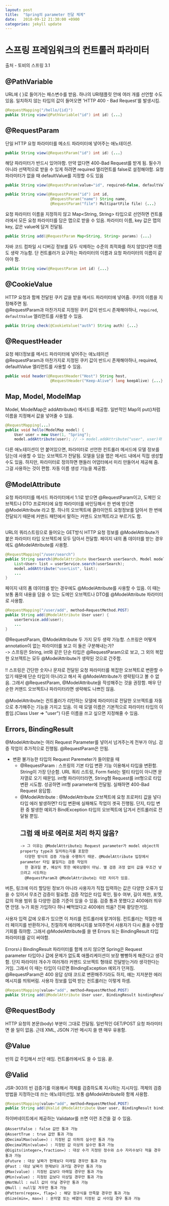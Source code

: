 ```yaml
---
layout: post
title:  "Spring의 parameter 전달 체계"
date:   2018-09-12 21:30:00 +0900
categories: jekyll update
---
```


# 스프링 프레임워크의 컨트롤러 파라미터
출처 - 토비의 스프링 3.1

## @PathVariable
URL에 { }로 들어가는 패스변수를 받음. 하나의 URI템플릿 안에 여러 개를 선언할 수도 있음.
일치하지 않는 타입의 값이 들어오면 'HTTP 400 - Bad Request'를 발생시킴.
```java
@RequestMapping("/hello/{id}")
public String view(@PathVariable("id") int id) {...}
```

## @RequestParam
단일 HTTP 요청 파라미터를 메소드 파라미터에 넣어주는 애노테이션.
```java
public String view(@RequestParam("id") int id) {...}
```
해당 파라미터가 반드시 있어야함. 만약 없다면 400-Bad Request를 받게 됨. 필수가 아니라 선택적으로 받을 수 있게 하려면
required 엘리먼트를 false로 설정해야함. 요청 파라미터가 없을 때 defaultValue를 지정할 수도 있음
```java
public String view(@RequestParam(value="id", required=false, defaultValue="50") int id) {...}
```
```java
public String view(@RequestParam("id") int id, 
                    @RequestParam("name") String name, 
                    @RequestParam("file") MultipartFile file) {...}
```
요청 파라미터 이름을 지정하지 않고 Map<String, String> 타입으로 선언하면 컨트롤러에서 모든 요청 파라미터를 담은 맵으로 받을 수 있음.
파라미터 이름, key 값은 맵의 key, 값은 value에 담겨 전달됨. 
```java
public String add(@RequestParam Map<String, String> params) {...}
```
자바 코드 컴파일 시 디버깅 정보를 모두 삭제하는 수준의 최적화를 하지 않았다면 이름도 생략 가능함. 단 컨트롤러가 요구하는 파라미터의 이름과 
요청 파라미터의 이름이 같아야 함.
```java
public String view(@RequestParam int id) {...}
```

## @CookieValue
HTTP 요청과 함께 전달된 쿠키 값을 받을 메서드 파라미터에 넣어줌. 쿠키의 이름을 지정해주면 됨.<br/>
@RequestParam과 마찬가지로 지정된 쿠키 값이 반드시 존재해야하나, `required`, `defaultValue`	엘리먼트를 사용할 수 있음.
```java
public String check(@CookieValue("auth") String auth) {...}
```


## @RequestHeader
요청 헤더정보를 메서드 파라미터에 넣어주는 애노테이션<br/>
@RequestParam과 마찬가지로 지정된 쿠키 값이 반드시 존재해야하나, required, defaultValue 엘리먼트를 사용할 수 있음.
```java
public void header(@RequestHeader("Host") String host, 
                    @RequestHeader("Keep-Alive") long keepAlive) {...}
```

## Map, Model, ModelMap
Model, ModelMap은 addAttribute() 메서드를 제공함. 일반적인 Map의 put()처럼 이름을 지정해서 값을 넣어줄 수 있음.
```java
@RequestMapping(...)
public void hello(ModelMap model) {
	User user = new User(1, "Spring");
	model.addAttribute(user); // -> model.addAttribute("user", user)와 동일함.
```
다른 애노테이션이 안 붙어있으면, 파라미터로 선언한 컨트롤러 메서드에 모델 정보를 담는데 사용할 수 있는 오브젝트가 전달됨. 
모델을 담을 맵은 메서드 내에서 직접 생성할 수도 있음. 하지만, 파라미터로 정의하면 핸들러 어댑터에서 미리 만들어서 제공해 줌.
그걸 사용하는 것이 편함. 자동 이름 생성 기능을 제공함.


## @ModelAttribute
요청 파라미터를 메서드 파라미터에서 1:1로 받으면 @RequestParam이고, 도메인 오브젝트나 DTO 프로퍼티에 요청 파라미터를 바인딩해서 한 번에 받으면 @ModelAttribute 라고 함.
하나의 오브젝트에 클라이언트 요청정보를 담아서 한 번에 전달되기 때문에 커맨드 패턴에서 말하는 커맨드 오브젝트라고 부르기도 함.<br><br>

URL의 쿼리스트링으로 들어오는 GET방식 HTTP 요청 정보를 @ModelAttribute가 붙은 파라미터 타입 오브젝트에 모두 담아서 전달함. 페이지 내의 폼 데이터를 받는 경우에도 @ModelAttribute를 사용함.
```java
@RequestMapping("/user/search")
public String search(@ModelAttribute UserSearch userSearch, Model model) {
    List<User> list = userService.search(userSearch);
    model.addAttribute("userList", list);
    ...
}
```
페이지 내의 폼 데이터를 받는 경우에도 @ModelAttribute를 사용할 수 있음. 
이 때는 보통 폼의 내용을 담을 수 있는 도메인 오브젝트나 DTO를 @ModelAttribute 파라미터로 사용함.
```java
@RequestMapping("/user/add", method=RequestMethod.POST)
public String add(@ModelAttribute User user) {
    userService.add(user);
    ...
}
```
@RequestParam, @ModelAttribute 두 가지 모두 생략 가능함. 스프링은 어떻게 annotation이 없는 파라미터를 보고 이 둘은 구분해내는가?<br>
-> 스프링은 String, int와 같은 단순 타입은 @RequestParam으로 보고, 그 외의 복잡한 오브젝트는 모두 @ModelAttribute가 생략된 것으로 간주함.
<br><br>
!! 스프링은 간단한 숫자나 문자로 전달된 요청 파라미터를 복잡한 오브젝트로 변환할 수 있기 때문에 단순 타입이 아니라고 해서 꼭 @ModelAttribute가 생략됬다고 볼 수 없음. 
그래서 @RequestParam, @ModelAttribute을 작성해주는 것을 권장함. 매우 단순한 커맨드 오브젝트나 파라미터라면 생략해도 나쁘진 않음.
<br><br>
@ModelAttribute는 컨트롤러가 리턴하는 모델에 파라미터로 전달한 오브젝트를 자동으로 추가해주는 기능을 가지고 있음.
이 때 모델 이름은 기본적으로 파라미터 타입의 이름임.(Class User => "user") 다른 이름을 쓰고 싶으면 지정해줄 수 있음.

## Errors, BindingResult
@ModelAttribute는 여러 Request Parameter를 넣어서 넘겨주는게 전부가 아님. 검증 작업이 추가적으로 진행됨. @RequestParam은 안됨.
- 변환 불가능한 타입의 Request Paremeter가 들어왔을 때
    * @RequestParam : 스프링의 기본 타입 변환 기능 이용해서 타입을 변환함.
        String이 가장 단순함. URL 쿼리 스트링, Form field는 멀티 타입이 아니면 문자열로 오기 때문임.
        int형 파라미터라면, String형 Request를 int형으로 타입 변환 시도함. 성공하면 int형 parameter에 전달됨. 실패하면 400-Bad Request 응답함.
    * @ModelAttribute : @ModelAttribute 오브젝트에 요청 프로퍼티 값을 넣다 타입 에러 발생하면?
        타입 변환에 실패해도 작업이 곗곡 진행됨. 단지, 타입 변환 중 발생한 예외가 BindException 타입의 오브젝트에 답겨서 컨트롤러로 전달될 뿐임.
        ## 그럼 왜 바로 에러로 처리 하지 않음?
          -> 그 이유는 @ModelAttribute는 Request parameter가 model object의 property type과 일치하는지를 포함한 
            다양한 방식의 검증 기능을 수행하기 때문. @ModelAttribute 입장에서 parameter 타입 불일치는 검증 작업의
            한 결과일 뿐, 예상치 못한 예외상황이 아님. 별 검증 과정 없이 값을 무조건 넣으려고 시도하는 
            @RequestParam과 @ModelAttribute는 이런 차이가 있음.

버튼, 링크에 미리 할당된 정보가 아니라 사용자가 직접 입력하는 값은 다양한 오류가 있을 수 있어서 무조건 검증이 필요함.
검증 작업은 타입 확인, 필수 여부, 길이 제한, 포맷, 값의 허용 범위 등 다양한 검증 기준이 있을 수 있음.
검증 통과 못했다고 400에러 띄우면 안댐. 누가 회원 가입하다 하나 빼먹었다고 400에러 띄움? 진짜 황당한거임.
<br><br>
사용자 입력 값에 오류가 있으면 이 처리를 컨트롤러에 맡겨야됨. 
컨트롤러는 적절한 에러 페이지를 반환하거나, 친절하게 에러메시지를 보여주면서 사용자가 다시 폼을 수정할 기회를 줘야함.
그래서 @ModelAttribute를 쓸 땐 Errors 또는 BindingResult 타입 파라미터를 같이 써야함.
<br><br>
Errors나 BindingResult 파라미터를 함께 쓰지 않으면 Spring은 Request parameter 타입이나 값에 문제가 없도록 애플리케이션이 보장 빵빵하게 해준다고 생각함.
단지 파라미터 개수가 여러개라 커맨드 오브젝트 형태로 전달받는거라 생각한다는 거임. 그래서 이 때는 타입이 다르면 BIndingException 예외가 던져짐.
@RequestParam은 400 응답 상태 코드로 변환해주기라도 하지, 얘는 지저분한 에러 메시지를 띄워버림. 사용자 정보를 입력 받는 컨트롤러는 이렇게 하셈.
```java
@RequestMapping(value="add", method=RequestMethod.POST)
public String add(@ModelAttribute User user, BindingResult bindingResult) {...}
```

## @RequestBody
HTTP 요청의 본문(body) 부분이 그대로 전달됨. 일반적인 GET/POST 요청 파라미터면 쓸 일이 없음. 근데 XML, JSON 기반 메시지 쓸 땐 매우 유용함.

## @Value
빈의 값 주입해서 쓰던 애임. 컨트롤러에서도 쓸 수 있음. 끝.


## @Valid
JSR-303의 빈 검증기를 이용해서 객체를 검증하도록 지시하는 지시자임. 객체의 검증 방법을 지정하는데 쓰는 애노테이션임.
보통 @ModelAttribute와 함께 사용함.
```java
@RequestMapping(value="add", method=RequestMethod.POST)
public String add(@Valid @ModelAttribute User user, BindingResult bindingResult) {...}
```

하이버네이트에서 제공하는 Validator를 쓰면 이런 조건을 걸 수 있음.
```
@AssertFalse : false 값만 통과 가능
@AssertTrue : true 값만 통과 가능
@DecimalMax(value=) : 지정된 값 이하의 실수만 통과 가능
@DecimalMin(value=) : 지정된 값 이상의 실수만 통과 가능
@Digits(integer=,fraction=) : 대상 수가 지정된 정수와 소수 자리수보다 적을 경우 통과 가능
@Future : 대상 날짜가 현재보다 미래일 경우만 통과 가능
@Past : 대상 날짜가 현재보다 과거일 경우만 통과 가능
@Max(value) : 지정된 값보다 아래일 경우만 통과 가능
@Min(value) : 지정된 값보다 이상일 경우만 통과 가능
@NotNull : null 값이 아닐 경우만 통과 가능
@Null : null일 겨우만 통과 가능
@Pattern(regex=, flag=) : 해당 정규식을 만족할 경우만 통과 가능
@Size(min=, max=) : 문자열 또는 배열이 지정된 값 사이일 경우 통과 가능
```

[jekyll-docs]: https://jekyllrb.com/docs/home
[jekyll-gh]:   https://github.com/jekyll/jekyll
[jekyll-talk]: https://talk.jekyllrb.com/
